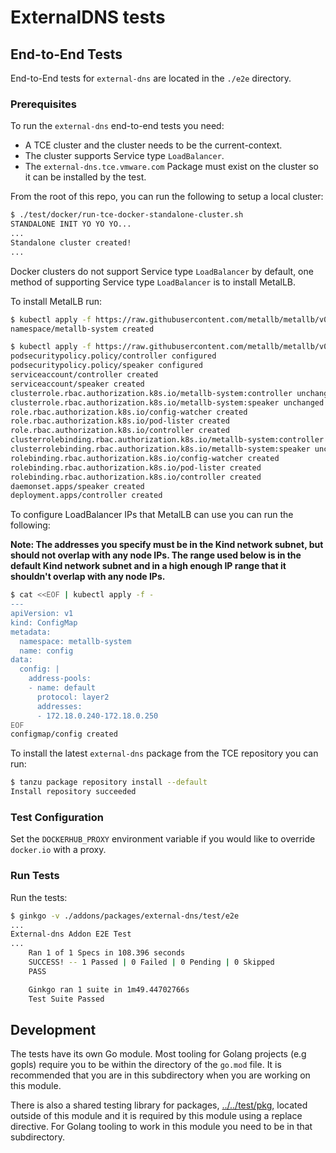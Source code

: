 # ExternalDNS tests

## End-to-End Tests

End-to-End tests for `external-dns` are located in the `./e2e` directory.

### Prerequisites

To run the `external-dns` end-to-end tests you need:

* A TCE cluster and the cluster needs to be the current-context.
* The cluster supports Service type `LoadBalancer`.
* The `external-dns.tce.vmware.com` Package must exist on the cluster so it can
  be installed by the test.

From the root of this repo, you can run the following to setup a local cluster:

```bash
$ ./test/docker/run-tce-docker-standalone-cluster.sh
STANDALONE INIT YO YO YO...
...
Standalone cluster created!
...
```

Docker clusters do not support Service type `LoadBalancer` by default, one
method of supporting Service type `LoadBalancer` is to install MetalLB.

To install MetalLB run:

```bash
$ kubectl apply -f https://raw.githubusercontent.com/metallb/metallb/v0.10.2/manifests/namespace.yaml
namespace/metallb-system created
```

```bash
$ kubectl apply -f https://raw.githubusercontent.com/metallb/metallb/v0.10.2/manifests/metallb.yaml
podsecuritypolicy.policy/controller configured
podsecuritypolicy.policy/speaker configured
serviceaccount/controller created
serviceaccount/speaker created
clusterrole.rbac.authorization.k8s.io/metallb-system:controller unchanged
clusterrole.rbac.authorization.k8s.io/metallb-system:speaker unchanged
role.rbac.authorization.k8s.io/config-watcher created
role.rbac.authorization.k8s.io/pod-lister created
role.rbac.authorization.k8s.io/controller created
clusterrolebinding.rbac.authorization.k8s.io/metallb-system:controller unchanged
clusterrolebinding.rbac.authorization.k8s.io/metallb-system:speaker unchanged
rolebinding.rbac.authorization.k8s.io/config-watcher created
rolebinding.rbac.authorization.k8s.io/pod-lister created
rolebinding.rbac.authorization.k8s.io/controller created
daemonset.apps/speaker created
deployment.apps/controller created
```

To configure LoadBalancer IPs that MetalLB can use you can run the following:

**Note: The addresses you specify must be in the Kind network subnet, but should
not overlap with any node IPs. The range used below is in the default Kind
network subnet and in a high enough IP range that it shouldn't overlap with any
node IPs.**

```bash
$ cat <<EOF | kubectl apply -f -
---
apiVersion: v1
kind: ConfigMap
metadata:
  namespace: metallb-system
  name: config
data:
  config: |
    address-pools:
    - name: default
      protocol: layer2
      addresses:
      - 172.18.0.240-172.18.0.250
EOF
configmap/config created
```

To install the latest `external-dns` package from the TCE repository you can
run:

```bash
$ tanzu package repository install --default
Install repository succeeded
```

### Test Configuration

Set the `DOCKERHUB_PROXY` environment variable if you would like to override
`docker.io` with a proxy.

### Run Tests

Run the tests:

```bash
$ ginkgo -v ./addons/packages/external-dns/test/e2e
...
External-dns Addon E2E Test
...
    Ran 1 of 1 Specs in 108.396 seconds
    SUCCESS! -- 1 Passed | 0 Failed | 0 Pending | 0 Skipped
    PASS

    Ginkgo ran 1 suite in 1m49.44702766s
    Test Suite Passed
```

## Development

The tests have its own Go module. Most tooling for Golang projects (e.g gopls)
require you to be within the directory of the `go.mod` file. It is recommended
that you are in this subdirectory when you are working on this module.

There is also a shared testing library for packages,
[../../test/pkg](../../test/pkg), located outside of this module and it is
required by this module using a replace directive. For Golang tooling to work in
this module you need to be in that subdirectory.
